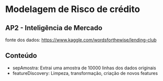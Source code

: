 # Modelagem de Risco de crédito

## AP2 - Inteligência de Mercado

fonte dos dados: <https://www.kaggle.com/wordsforthewise/lending-club>

## Conteúdo

- sepAmostra: Extrai uma amostra de 10000 linhas dos dados originais
- featureDiscovery: Limpeza, transformação, criação de novos features

